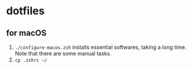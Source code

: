 # dotfiles

## for macOS

1. `./configure-macos.zsh` installs essential softwares, taking a long time. Note that there are some manual tasks.
1. `cp .zshrc ~/`